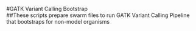 #GATK Variant Calling Bootstrap  
##These scripts prepare swarm files to run GATK Variant Calling Pipeline that bootstraps for non-model organisms 
